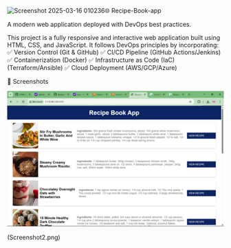 ![Screenshot 2025-03-16 010236](https://github.com/user-attachments/assets/35ba25e9-0189-40da-9bca-ec20417720cc)🌐 Recipe-Book-app

 A modern web application deployed with DevOps best practices.


This project is a fully responsive and interactive web application built using HTML, CSS, and JavaScript. It follows DevOps principles by incorporating:
✅ Version Control (Git & GitHub)
✅ CI/CD Pipeline (GitHub Actions/Jenkins)
✅ Containerization (Docker)
✅ Infrastructure as Code (IaC) (Terraform/Ansible)
✅ Cloud Deployment (AWS/GCP/Azure)


 📸 Screenshots

![Homepage Screenshot](Screenshot1.png)

(Screenshot2.png)






 
